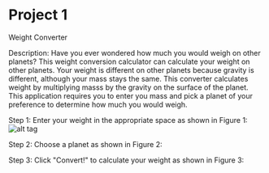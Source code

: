 # Project 1
Weight Converter

Description: Have you ever wondered how much you would weigh on other planets? This weight conversion calculator can calculate your weight on other planets. Your weight is different on other planets because gravity is different, although your mass stays the same. This converter calculates weight by multiplying masss by the gravity on the surface of the planet. This application requires you to enter you mass and pick a planet of your preference to determine how much you would weigh.

Step 1: Enter your weight in the appropriate space as shown in Figure 1:
![alt tag](http://C:\Users\Kashaf\Pictures\Screenshots\screenshot1.png "Figure 1")

Step 2: Choose a planet as shown in Figure 2:

Step 3: Click "Convert!" to calculate your weight as shown in Figure 3:

  


